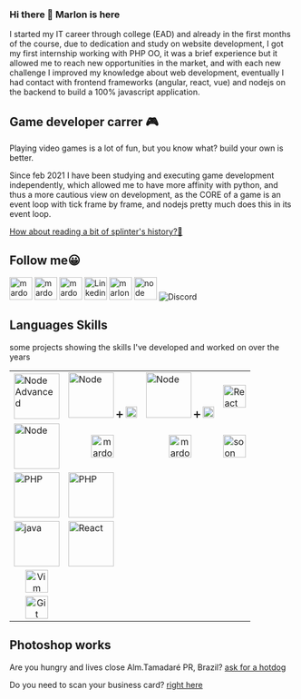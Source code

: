 ### Hi there 👋 Marlon is here

I started my IT career through college (EAD) and already in the first months of the course, due to dedication and study on website development, I got my first internship working with PHP OO, it was a brief experience but it allowed me to reach new opportunities in the market, and with each new challenge I improved my knowledge about web development, eventually I had contact with frontend frameworks (angular, react, vue) and nodejs on the backend to build a 100% javascript application.

## Game developer carrer 🎮
Playing video games is a lot of fun, but you know what? build your own is better.
  
Since feb 2021 I have been studying and executing game development independently, which allowed me to have more affinity with python, and thus a more cautious view on development, as the CORE of a game is an event loop with tick frame by frame, and nodejs pretty much does this in its event loop.

[How about reading a bit of splinter's history?📜](https://mardozux-studio.s3.amazonaws.com/public-assets/splinter-soul.pdf)

## Follow me😀
<p align="left">
  <a href="https://store.steampowered.com/app/1946280/Small_phrases_Great_stories/" target="_blank" title="Steam Page" style="text-decoration: none">
    <img src="https://www.vectorlogo.zone/logos/steampowered/steampowered-icon.svg" alt="mardozux" width="40" />
  </a>
  <a href="https://mardozux.itch.io/" target="_blank" title="Itch.io Page" style="text-decoration: none">
    <img src="https://mardozux-studio.s3.amazonaws.com/public-assets/mardozux-studio.png" alt="mardozux" width="40" />
  </a>
  <a href="https://megrolang.com.br/" target="_blank" title="Practice your English" style="text-decoration: none">
    <img src="https://mardozux-studio.s3.amazonaws.com/public-assets/bob.gif" alt="mardozux" width="40" />
  </a>
  <a href="https://www.linkedin.com/in/mrcardoso/" target="_blank" title="Linkedin Contact" style="text-decoration: none">
    <img src="https://www.vectorlogo.zone/logos/linkedin/linkedin-icon.svg" alt="Linkedin" width="40" />
  </a>
  <a href="https://www.instagram.com/mardozuxstudio/" target="_blank" title="Instagram Contact" style="text-decoration: none">
    <img src="https://www.vectorlogo.zone/logos/instagram/instagram-icon.svg" alt="marlon" width="40" />
  </a>
  <a href="https://www.npmjs.com/~mrcardoso" target="_blank" title="Node skills" style="text-decoration: none">
    <img src="https://www.vectorlogo.zone/logos/npmjs/npmjs-ar21.svg" alt="node" width="40" />
  </a>
  <a href="https://discord.gg/f8jvAR7srC" target="_blank" title="Discord Server" style="text-decoration: none">
    <img alt="Discord" src="https://img.shields.io/discord/822485993889857579">
  </a>
</p>

## Languages Skills
some projects showing the skills I've developed and worked on over the years

<table>
  <tbody>
    <tr>
      <td>
        <a href="https://github.com/MRCardoso/node-stuffs" target="_blank" title="Node Advanced concepts" style="text-decoration: none">
          <img src="https://www.vectorlogo.zone/logos/nodejs/nodejs-horizontal.svg" alt="Node Advanced" width="80" />
        </a>
      </td>
      <td>
        <a href="https://github.com/MRCardoso/nodeevel" target="_blank" title="Node + Typescript" style="text-decoration: none">
          <img src="https://www.vectorlogo.zone/logos/nodejs/nodejs-horizontal.svg" alt="Node" width="80" /> ➕
          <img src="https://www.vectorlogo.zone/logos/typescriptlang/typescriptlang-icon.svg" alt="typescript" width="20" />
        </a>
      </td>
      <td>
        <a href="https://github.com/MRCardoso/task-list-server" target="_blank" title="Node + Vue" style="text-decoration: none">
          <img src="https://www.vectorlogo.zone/logos/nodejs/nodejs-horizontal.svg" alt="Node" width="80" /> ➕
          <img src="https://www.vectorlogo.zone/logos/vuejs/vuejs-icon.svg" alt="vue" width="20" />
        </a>
      </td>
      <td>
        <a href="https://github.com/MRCardoso/migrate-lang" target="_blank" title="React + nextjs" style="text-decoration: none">
          <img src="https://www.vectorlogo.zone/logos/reactjs/reactjs-icon.svg" alt="React" width="40" />
        </a>
      </td>
    </tr>
    <tr>
      <td>
        <a href="https://github.com/MRCardoso/python-stuffs" target="_blank" title="Python challenges and tests to learn" style="text-decoration: none">
          <img src="https://www.vectorlogo.zone/logos/python/python-horizontal.svg" alt="Node" width="80" />
        </a>
      </td>
      <td align="center">
        <a href="https://store.steampowered.com/app/1946280/Small_phrases_Great_stories/" target="_blank" title="Game developed with blender + python" style="text-decoration: none">
          <img src="https://www.vectorlogo.zone/logos/steampowered/steampowered-icon.svg" alt="mardozux" width="40" />
        </a>
      </td>
      <td align="center">
        <a href="https://github.com/MRCardoso/megrolang-lambda" target="_blank" title="This functionality uses behind the scene the lib 'googletrans' of python" style="text-decoration: none">
          <img src="https://www.vectorlogo.zone/logos/amazon_awslambda/amazon_awslambda-icon.svg" alt="mardozux" width="40" />
        </a>
      </td>
      <td><img src="https://www.vectorlogo.zone/logos/amazon_awslambda/amazon_awslambda-icon.svg" alt="soon" title="Python + s3 + sns, Soon..." width="40" /></td>
    </tr>
    <tr>
      <td>
        <a href="https://github.com/MRCardoso/virtual-notebook" target="_blank" title="PHP" style="text-decoration: none">
          <img src="https://www.vectorlogo.zone/logos/php/php-horizontal.svg" alt="PHP" width="80" />
        </a>
      </td>
      <td>
        <a href="https://github.com/MRCardoso/oficina-composer" target="_blank" title="Oficina composer" style="text-decoration: none">
          <img src="https://www.vectorlogo.zone/logos/php/php-horizontal.svg" alt="PHP" width="80" />
        </a>
      </td>
      <td></td>
      <td></td>
    </tr>
    <tr>
      <td>
        <a href="https://bitbucket.org/mrcmasters/hatter-coin" target="_blank" title="Game engine 2D building in Java" style="text-decoration: none">
          <img src="https://www.vectorlogo.zone/logos/java/java-horizontal.svg" alt="java" width="80" />
        </a>
      </td>
      <td>
        <a href="https://mardozux.itch.io/hatter-coin-guy" target="_blank" title="Game 2D developed in Java" style="text-decoration: none">
          <img src="https://www.vectorlogo.zone/logos/java/java-horizontal.svg" alt="React" width="80" />
        </a>
      </td>
      <td></td>
      <td></td>
    </tr>
    <tr>
      <td align="center">
        <a href="https://github.com/MRCardoso/mcvim" target="_blank" title="Vim common commands" style="text-decoration: none">
          <img src="https://www.vectorlogo.zone/logos/vim/vim-icon.svg" alt="Vim" width="40" />
        </a>
      </td>
      <td></td>
      <td></td>
      <td></td>
    </tr>
    <tr>
      <td align="center">
        <a href="https://github.com/MRCardoso/git-code" target="_blank" title="Git basic commands" style="text-decoration: none">
          <img src="https://www.vectorlogo.zone/logos/git-scm/git-scm-icon.svg" alt="Git" width="40" />
        </a>
      </td>
      <td></td>
      <td></td>
      <td></td>
    </tr>
  </tbody>
</table>

## Photoshop works
Are you hungry and lives close Alm.Tamadaré PR, Brazil? [ask for a hotdog](https://from-first-trip.s3.amazonaws.com/public/jhon-jhon-hot-dog/digital-menu.pdf)

Do you need to scan your business card? [right here](https://from-first-trip.s3.amazonaws.com/public/playfast/visit-card.pdf)

<!--
**MRCardoso/MRCardoso** is a ✨ _special_ ✨ repository because its `README.md` (this file) appears on your GitHub profile.

Here are some ideas to get you started:

- 🔭 I’m currently working on ...
- 🌱 I’m currently learning ...
- 👯 I’m looking to collaborate on ...
- 🤔 I’m looking for help with ...
- 💬 Ask me about ...
- 📫 How to reach me: ...
- 😄 Pronouns: ...
- ⚡ Fun fact: ...
-->
